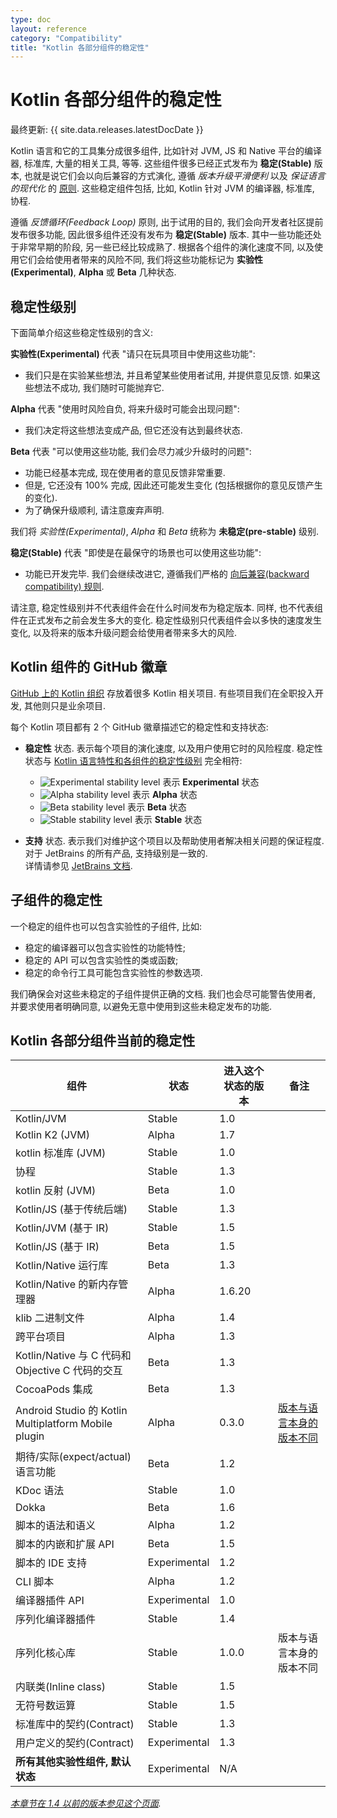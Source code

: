 ```yaml
---
type: doc
layout: reference
category: "Compatibility"
title: "Kotlin 各部分组件的稳定性"
---
```


# Kotlin 各部分组件的稳定性

最终更新: {{ site.data.releases.latestDocDate }}

Kotlin 语言和它的工具集分成很多组件, 比如针对 JVM, JS 和 Native 平台的编译器, 标准库, 大量的相关工具, 等等.
这些组件很多已经正式发布为 **稳定(Stable)** 版本, 也就是说它们会以向后兼容的方式演化,
遵循 _版本升级平滑便利_ 以及 _保证语言的现代化_ 的 [原则](kotlin-evolution.html).
这些稳定组件包括, 比如, Kotlin 针对 JVM 的编译器, 标准库, 协程.

遵循 _反馈循环(Feedback Loop)_ 原则, 出于试用的目的, 我们会向开发者社区提前发布很多功能,
因此很多组件还没有发布为 **稳定(Stable)** 版本.
其中一些功能还处于非常早期的阶段, 另一些已经比较成熟了.
根据各个组件的演化速度不同, 以及使用它们会给使用者带来的风险不同,
我们将这些功能标记为 **实验性(Experimental)**, **Alpha** 或 **Beta** 几种状态.

## 稳定性级别

下面简单介绍这些稳定性级别的含义:

**实验性(Experimental)** 代表 "请只在玩具项目中使用这些功能":
  * 我们只是在实验某些想法, 并且希望某些使用者试用, 并提供意见反馈. 如果这些想法不成功, 我们随时可能抛弃它.

**Alpha** 代表 "使用时风险自负, 将来升级时可能会出现问题":
  * 我们决定将这些想法变成产品, 但它还没有达到最终状态.

**Beta** 代表 "可以使用这些功能, 我们会尽力减少升级时的问题":
  * 功能已经基本完成, 现在使用者的意见反馈非常重要.
  * 但是, 它还没有 100% 完成, 因此还可能发生变化 (包括根据你的意见反馈产生的变化).
  * 为了确保升级顺利, 请注意废弃声明.

我们将 _实验性(Experimental)_, _Alpha_ 和 _Beta_ 统称为 **未稳定(pre-stable)** 级别.

<a name="stable"></a>
**稳定(Stable)** 代表 "即使是在最保守的场景也可以使用这些功能":
  * 功能已开发完毕. 我们会继续改进它, 遵循我们严格的
    [向后兼容(backward compatibility) 规则](https://kotlinfoundation.org/language-committee-guidelines/).

请注意, 稳定性级别并不代表组件会在什么时间发布为稳定版本. 同样, 也不代表组件在正式发布之前会发生多大的变化.
稳定性级别只代表组件会以多快的速度发生变化, 以及将来的版本升级问题会给使用者带来多大的风险.

## Kotlin 组件的 GitHub 徽章 

[GitHub 上的 Kotlin 组织](https://github.com/Kotlin) 存放着很多 Kotlin 相关项目.
有些项目我们在全职投入开发, 其他则只是业余项目.

每个 Kotlin 项目都有 2 个 GitHub 徽章描述它的稳定性和支持状态:

* **稳定性** 状态. 表示每个项目的演化速度, 以及用户使用它时的风险程度.
  稳定性状态与 [Kotlin 语言特性和各组件的稳定性级别](#stability-levels-explained) 完全相符:
    * ![Experimental stability level](https://kotl.in/badges/experimental.svg) 表示 **Experimental** 状态
    * ![Alpha stability level](https://kotl.in/badges/alpha.svg) 表示 **Alpha** 状态
    * ![Beta stability level](https://kotl.in/badges/beta.svg) 表示 **Beta** 状态
    * ![Stable stability level](https://kotl.in/badges/stable.svg) 表示 **Stable** 状态

* **支持** 状态. 表示我们对维护这个项目以及帮助使用者解决相关问题的保证程度.
  对于 JetBrains 的所有产品, 支持级别是一致的.  
  详情请参见 [JetBrains 文档](https://confluence.jetbrains.com/display/ALL/JetBrains+on+GitHub).

## 子组件的稳定性

一个稳定的组件也可以包含实验性的子组件, 比如:
* 稳定的编译器可以包含实验性的功能特性;
* 稳定的 API 可以包含实验性的类或函数;
* 稳定的命令行工具可能包含实验性的参数选项.

我们确保会对这些未稳定的子组件提供正确的文档. 我们也会尽可能警告使用者, 并要求使用者明确同意, 以避免无意中使用到这些未稳定发布的功能.

## Kotlin 各部分组件当前的稳定性

|**组件**|**状态**|**进入这个状态的版本**|**备注**|
| --- | --- | --- | --- |
Kotlin/JVM|Stable|1.0| |
Kotlin K2 (JVM)|Alpha|1.7| |
kotlin 标准库 (JVM)|Stable|1.0| |
协程|Stable|1.3| |
kotlin 反射 (JVM)|Beta|1.0| |
Kotlin/JS (基于传统后端)|Stable|1.3| |
Kotlin/JVM (基于 IR)|Stable|1.5| |
Kotlin/JS (基于 IR)|Beta|1.5| |
Kotlin/Native 运行库|Beta|1.3| |
Kotlin/Native 的新内存管理器|Alpha|1.6.20| |
klib 二进制文件|Alpha|1.4| |
跨平台项目|Alpha|1.3| |
Kotlin/Native 与 C 代码和 Objective C 代码的交互|Beta|1.3| |
CocoaPods 集成|Beta|1.3| |
Android Studio 的 Kotlin Multiplatform Mobile plugin|Alpha|0.3.0|[版本与语言本身的版本不同](multiplatform-mobile/multiplatform-mobile-plugin-releases.html)
期待/实际(expect/actual) 语言功能|Beta|1.2| |
KDoc 语法|Stable|1.0| |
Dokka|Beta|1.6| |
脚本的语法和语义|Alpha|1.2| |
脚本的内嵌和扩展 API|Beta|1.5 |
脚本的 IDE 支持|Experimental|1.2 |
CLI 脚本|Alpha|1.2 |
编译器插件 API|Experimental|1.0| |
序列化编译器插件|Stable|1.4| |
序列化核心库|Stable|1.0.0|版本与语言本身的版本不同
内联类(Inline class)|Stable|1.5| |
无符号数运算|Stable|1.5| |
标准库中的契约(Contract)|Stable|1.3| |
用户定义的契约(Contract)|Experimental|1.3| |
**所有其他实验性组件, 默认状态**|Experimental|N/A| |

*[本章节在 1.4 以前的版本参见这个页面](components-stability-pre-1.4.html).*
